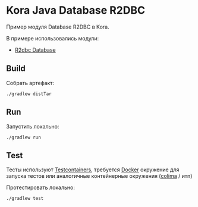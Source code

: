 # Kora Java Database R2DBC

Пример модуля Database R2DBC в Kora.

В примере использовались модули:
- [R2dbc Database](https://kora-projects.github.io/kora-docs/ru/documentation/database-r2dbc)

## Build

Собрать артефакт:

```shell
./gradlew distTar
```

## Run

Запустить локально:
```shell
./gradlew run
```

## Test

Тесты используют [Testcontainers](https://java.testcontainers.org/), требуется [Docker](https://docs.docker.com/engine/install/) окружение для запуска тестов или аналогичные контейнерные окружения ([colima](https://github.com/abiosoft/colima) / итп)

Протестировать локально:
```shell
./gradlew test
```
